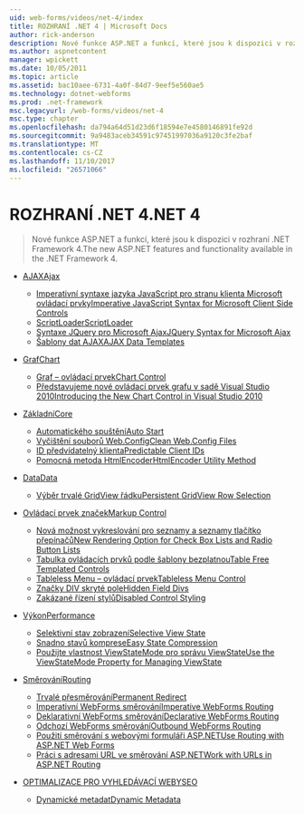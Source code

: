 ```yaml
---
uid: web-forms/videos/net-4/index
title: ROZHRANÍ .NET 4 | Microsoft Docs
author: rick-anderson
description: Nové funkce ASP.NET a funkcí, které jsou k dispozici v rozhraní .NET Framework 4.
ms.author: aspnetcontent
manager: wpickett
ms.date: 10/05/2011
ms.topic: article
ms.assetid: bac10aee-6731-4a0f-84d7-9eef5e560ae5
ms.technology: dotnet-webforms
ms.prod: .net-framework
msc.legacyurl: /web-forms/videos/net-4
msc.type: chapter
ms.openlocfilehash: da794a64d51d23d6f18594e7e4580146891fe92d
ms.sourcegitcommit: 9a9483aceb34591c97451997036a9120c3fe2baf
ms.translationtype: MT
ms.contentlocale: cs-CZ
ms.lasthandoff: 11/10/2017
ms.locfileid: "26571066"
---
```

<a name="net-4"></a><span data-ttu-id="912c2-103">ROZHRANÍ .NET 4</span><span class="sxs-lookup"><span data-stu-id="912c2-103">.NET 4</span></span>
====================
> <span data-ttu-id="912c2-104">Nové funkce ASP.NET a funkcí, které jsou k dispozici v rozhraní .NET Framework 4.</span><span class="sxs-lookup"><span data-stu-id="912c2-104">The new ASP.NET features and functionality available in the .NET Framework 4.</span></span>


- [<span data-ttu-id="912c2-105">AJAX</span><span class="sxs-lookup"><span data-stu-id="912c2-105">Ajax</span></span>](ajax/index.md)

    - [<span data-ttu-id="912c2-106">Imperativní syntaxe jazyka JavaScript pro stranu klienta Microsoft ovládací prvky</span><span class="sxs-lookup"><span data-stu-id="912c2-106">Imperative JavaScript Syntax for Microsoft Client Side Controls</span></span>](ajax/aspnet-4-quick-hit-imperative-javascript-syntax-for-microsoft-client-side-controls.md)
    - [<span data-ttu-id="912c2-107">ScriptLoader</span><span class="sxs-lookup"><span data-stu-id="912c2-107">ScriptLoader</span></span>](ajax/aspnet-4-quick-hit-the-scriptloader.md)
    - [<span data-ttu-id="912c2-108">Syntaxe JQuery pro Microsoft Ajax</span><span class="sxs-lookup"><span data-stu-id="912c2-108">JQuery Syntax for Microsoft Ajax</span></span>](ajax/aspnet-4-quick-hit-jquery-syntax-for-microsoft-ajax.md)
    - [<span data-ttu-id="912c2-109">Šablony dat AJAX</span><span class="sxs-lookup"><span data-stu-id="912c2-109">AJAX Data Templates</span></span>](ajax/aspnet-4-quick-hit-ajax-data-templates.md)
- [<span data-ttu-id="912c2-110">Graf</span><span class="sxs-lookup"><span data-stu-id="912c2-110">Chart</span></span>](chart/index.md)

    - [<span data-ttu-id="912c2-111">Graf – ovládací prvek</span><span class="sxs-lookup"><span data-stu-id="912c2-111">Chart Control</span></span>](chart/aspnet-4-quick-hit-chart-control.md)
    - [<span data-ttu-id="912c2-112">Představujeme nové ovládací prvek grafu v sadě Visual Studio 2010</span><span class="sxs-lookup"><span data-stu-id="912c2-112">Introducing the New Chart Control in Visual Studio 2010</span></span>](chart/aspnet-4-how-do-i-introducing-the-new-chart-control-in-visual-studio-2010.md)
- [<span data-ttu-id="912c2-113">Základní</span><span class="sxs-lookup"><span data-stu-id="912c2-113">Core</span></span>](core/index.md)

    - [<span data-ttu-id="912c2-114">Automatického spuštění</span><span class="sxs-lookup"><span data-stu-id="912c2-114">Auto Start</span></span>](core/aspnet-4-quick-hit-auto-start.md)
    - [<span data-ttu-id="912c2-115">Vyčištění souborů Web.Config</span><span class="sxs-lookup"><span data-stu-id="912c2-115">Clean Web.Config Files</span></span>](core/aspnet-4-quick-hit-clean-webconfig-files.md)
    - [<span data-ttu-id="912c2-116">ID předvídatelný klienta</span><span class="sxs-lookup"><span data-stu-id="912c2-116">Predictable Client IDs</span></span>](core/aspnet-4-quick-hit-predictable-client-ids.md)
    - [<span data-ttu-id="912c2-117">Pomocná metoda HtmlEncoder</span><span class="sxs-lookup"><span data-stu-id="912c2-117">HtmlEncoder Utility Method</span></span>](core/aspnet-4-quick-hit-the-htmlencoder-utility-method.md)
- [<span data-ttu-id="912c2-118">Data</span><span class="sxs-lookup"><span data-stu-id="912c2-118">Data</span></span>](data/index.md)

    - [<span data-ttu-id="912c2-119">Výběr trvalé GridView řádku</span><span class="sxs-lookup"><span data-stu-id="912c2-119">Persistent GridView Row Selection</span></span>](data/aspnet-4-quick-hit-persistent-gridview-row-selection.md)
- [<span data-ttu-id="912c2-120">Ovládací prvek značek</span><span class="sxs-lookup"><span data-stu-id="912c2-120">Markup Control</span></span>](markup-control/index.md)

    - [<span data-ttu-id="912c2-121">Nová možnost vykreslování pro seznamy a seznamy tlačítko přepínačů</span><span class="sxs-lookup"><span data-stu-id="912c2-121">New Rendering Option for Check Box Lists and Radio Button Lists</span></span>](markup-control/aspnet-4-quick-hit-new-rendering-option-for-check-box-lists-and-radio-button-lists.md)
    - [<span data-ttu-id="912c2-122">Tabulka ovládacích prvků podle šablony bezplatnou</span><span class="sxs-lookup"><span data-stu-id="912c2-122">Table Free Templated Controls</span></span>](markup-control/aspnet-4-quick-hit-table-free-templated-controls.md)
    - [<span data-ttu-id="912c2-123">Tableless Menu – ovládací prvek</span><span class="sxs-lookup"><span data-stu-id="912c2-123">Tableless Menu Control</span></span>](markup-control/aspnet-4-quick-hit-tableless-menu-control.md)
    - [<span data-ttu-id="912c2-124">Značky DIV skryté pole</span><span class="sxs-lookup"><span data-stu-id="912c2-124">Hidden Field Divs</span></span>](markup-control/aspnet-4-quick-hit-hidden-field-divs.md)
    - [<span data-ttu-id="912c2-125">Zakázané řízení stylů</span><span class="sxs-lookup"><span data-stu-id="912c2-125">Disabled Control Styling</span></span>](markup-control/aspnet-4-quick-hit-disabled-control-styling.md)
- [<span data-ttu-id="912c2-126">Výkon</span><span class="sxs-lookup"><span data-stu-id="912c2-126">Performance</span></span>](performance/index.md)

    - [<span data-ttu-id="912c2-127">Selektivní stav zobrazení</span><span class="sxs-lookup"><span data-stu-id="912c2-127">Selective View State</span></span>](performance/aspnet-4-quick-hit-selective-view-state.md)
    - [<span data-ttu-id="912c2-128">Snadno stavů komprese</span><span class="sxs-lookup"><span data-stu-id="912c2-128">Easy State Compression</span></span>](performance/aspnet-4-quick-hit-easy-state-compression.md)
    - [<span data-ttu-id="912c2-129">Použijte vlastnost ViewStateMode pro správu ViewState</span><span class="sxs-lookup"><span data-stu-id="912c2-129">Use the ViewStateMode Property for Managing ViewState</span></span>](performance/how-do-i-use-the-viewstatemode-property-for-managing-viewstate.md)
- [<span data-ttu-id="912c2-130">Směrování</span><span class="sxs-lookup"><span data-stu-id="912c2-130">Routing</span></span>](routing/index.md)

    - [<span data-ttu-id="912c2-131">Trvalé přesměrování</span><span class="sxs-lookup"><span data-stu-id="912c2-131">Permanent Redirect</span></span>](routing/aspnet-4-quick-hit-permanent-redirect.md)
    - [<span data-ttu-id="912c2-132">Imperativní WebForms směrování</span><span class="sxs-lookup"><span data-stu-id="912c2-132">Imperative WebForms Routing</span></span>](routing/aspnet-4-quick-hit-imperative-webforms-routing.md)
    - [<span data-ttu-id="912c2-133">Deklarativní WebForms směrování</span><span class="sxs-lookup"><span data-stu-id="912c2-133">Declarative WebForms Routing</span></span>](routing/aspnet-4-quick-hit-declarative-webforms-routing.md)
    - [<span data-ttu-id="912c2-134">Odchozí WebForms směrování</span><span class="sxs-lookup"><span data-stu-id="912c2-134">Outbound WebForms Routing</span></span>](routing/aspnet-4-quick-hit-outbound-webforms-routing.md)
    - [<span data-ttu-id="912c2-135">Použití směrování s webovými formuláři ASP.NET</span><span class="sxs-lookup"><span data-stu-id="912c2-135">Use Routing with ASP.NET Web Forms</span></span>](routing/how-do-i-use-routing-with-aspnet-web-forms.md)
    - [<span data-ttu-id="912c2-136">Práci s adresami URL ve směrování ASP.NET</span><span class="sxs-lookup"><span data-stu-id="912c2-136">Work with URLs in ASP.NET Routing</span></span>](routing/how-do-i-work-with-urls-in-aspnet-routing.md)
- [<span data-ttu-id="912c2-137">OPTIMALIZACE PRO VYHLEDÁVACÍ WEBY</span><span class="sxs-lookup"><span data-stu-id="912c2-137">SEO</span></span>](seo/index.md)

    - [<span data-ttu-id="912c2-138">Dynamické metadat</span><span class="sxs-lookup"><span data-stu-id="912c2-138">Dynamic Metadata</span></span>](seo/aspnet-4-quick-hit-dynamic-metadata.md)
